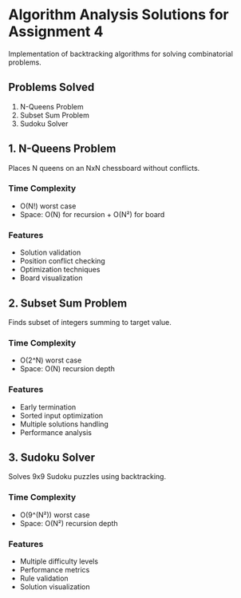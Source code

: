 # Algorithm Analysis Solutions for Assignment 4

Implementation of backtracking algorithms for solving combinatorial problems.

## Problems Solved

1. N-Queens Problem
2. Subset Sum Problem
3. Sudoku Solver

## 1. N-Queens Problem

Places N queens on an NxN chessboard without conflicts.

### Time Complexity

- O(N!) worst case
- Space: O(N) for recursion + O(N²) for board

### Features

- Solution validation
- Position conflict checking
- Optimization techniques
- Board visualization

## 2. Subset Sum Problem

Finds subset of integers summing to target value.

### Time Complexity

- O(2^N) worst case
- Space: O(N) recursion depth

### Features

- Early termination
- Sorted input optimization
- Multiple solutions handling
- Performance analysis

## 3. Sudoku Solver

Solves 9x9 Sudoku puzzles using backtracking.

### Time Complexity

- O(9^(N²)) worst case
- Space: O(N²) recursion depth

### Features

- Multiple difficulty levels
- Performance metrics
- Rule validation
- Solution visualization